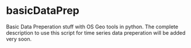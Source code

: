 # basicDataPrep
Basic Data Preperation stuff with OS Geo tools in python.
The complete description to use this script for time series data preperation will be added very soon.
